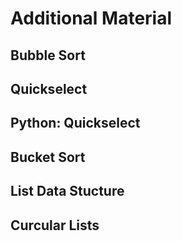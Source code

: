 # Additional Material

## Bubble Sort

## Quickselect

## Python: Quickselect

## Bucket Sort

## List Data Stucture

## Curcular Lists

